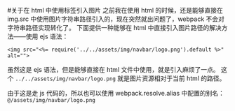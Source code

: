 #关于在 html 中使用标签引入图片
之前我在使用 html 的时候，还是能够直接在 img.src 中使用图片字符串路径引入的，现在突然就出问题了，webpack 不会对字符串路径实现转化了。
下面提供一种能够在 html 中直接引入图片路径的解决方法——使用 ejs 语法：
```ejs
<img src="<%= require('../../assets/img/navbar/logo.png').default %>" alt="">
```
虽然这是 ejs 语法，但是能够直接在 html 文件中使用，就是引入麻烦了一点。 这个 `../../assets/img/navbar/logo.png` 就是图片资源相对于当前 html 的路径。

由于这是走 js 代码的，所以也可以使用 webpack.resolve.alias 中配置的别名：`@/assets/img/navbar/logo.png`



